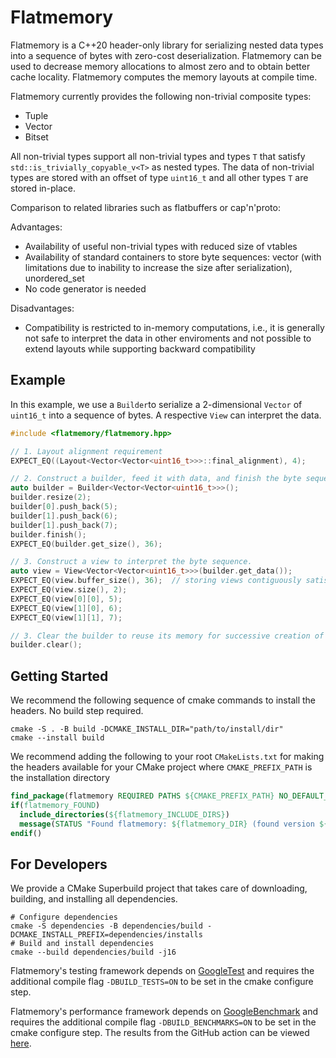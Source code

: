 # Flatmemory

Flatmemory is a C++20 header-only library for serializing nested data types into a sequence of bytes with zero-cost deserialization. Flatmemory can be used to decrease memory allocations to almost zero and to obtain better cache locality. Flatmemory computes the memory layouts at compile time.

Flatmemory currently provides the following non-trivial composite types:

- Tuple
- Vector
- Bitset

All non-trivial types support all non-trivial types and types `T` that satisfy `std::is_trivially_copyable_v<T>` as nested types. The data of non-trivial types are stored with an offset of type `uint16_t` and all other types `T` are stored in-place.

Comparison to related libraries such as flatbuffers or cap'n'proto:

Advantages:
  - Availability of useful non-trivial types with reduced size of vtables
  - Availability of standard containers to store byte sequences: vector (with limitations due to inability to increase the size after serialization), unordered_set
  - No code generator is needed

Disadvantages:
  - Compatibility is restricted to in-memory computations, i.e., it is generally not safe to interpret the data in other enviroments and not possible to extend layouts while supporting backward compatibility


## Example

In this example, we use a `Builder`to serialize a 2-dimensional `Vector` of `uint16_t` into a sequence of bytes. A respective `View` can interpret the data.

```cpp
#include <flatmemory/flatmemory.hpp>

// 1. Layout alignment requirement 
EXPECT_EQ((Layout<Vector<Vector<uint16_t>>>::final_alignment), 4);

// 2. Construct a builder, feed it with data, and finish the byte sequence.
auto builder = Builder<Vector<Vector<uint16_t>>>();
builder.resize(2);
builder[0].push_back(5);
builder[1].push_back(6);
builder[1].push_back(7);
builder.finish();
EXPECT_EQ(builder.get_size(), 36);

// 3. Construct a view to interpret the byte sequence.
auto view = View<Vector<Vector<uint16_t>>>(builder.get_data());
EXPECT_EQ(view.buffer_size(), 36);  // storing views contiguously satisfies alignment requirements
EXPECT_EQ(view.size(), 2);
EXPECT_EQ(view[0][0], 5);
EXPECT_EQ(view[1][0], 6);
EXPECT_EQ(view[1][1], 7);

// 3. Clear the builder to reuse its memory for successive creation of objects
builder.clear();
```


## Getting Started

We recommend the following sequence of cmake commands to install the headers. No build step required.

```console
cmake -S . -B build -DCMAKE_INSTALL_DIR="path/to/install/dir"
cmake --install build
```

We recommend adding the following to your root `CMakeLists.txt` for making the headers available for your CMake project where `CMAKE_PREFIX_PATH` is the installation directory

```cmake
find_package(flatmemory REQUIRED PATHS ${CMAKE_PREFIX_PATH} NO_DEFAULT_PATH)
if(flatmemory_FOUND)
  include_directories(${flatmemory_INCLUDE_DIRS})
  message(STATUS "Found flatmemory: ${flatmemory_DIR} (found version ${flatmemory_VERSION})")
endif()
```


## For Developers

We provide a CMake Superbuild project that takes care of downloading, building, and installing all dependencies.

```console
# Configure dependencies
cmake -S dependencies -B dependencies/build -DCMAKE_INSTALL_PREFIX=dependencies/installs
# Build and install dependencies
cmake --build dependencies/build -j16
```

Flatmemory's testing framework depends on [GoogleTest](https://github.com/google/googletest) and requires the additional compile flag `-DBUILD_TESTS=ON` to be set in the cmake configure step.

Flatmemory's performance framework depends on [GoogleBenchmark](https://github.com/google/benchmark) and requires the additional compile flag `-DBUILD_BENCHMARKS=ON` to be set in the cmake configure step. The results from the GitHub action can be viewed [here](https://drexlerd.github.io/flatmemory/dev/bench/).
